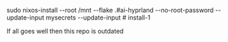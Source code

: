 sudo nixos-install --root /mnt --flake .#ai-hyprland --no-root-password --update-input mysecrets --update-input # install-1

If all goes well then this repo is outdated
